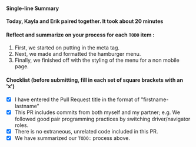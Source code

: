 #### Single-line Summary
**Today, Kayla and Erik paired together. It took about 20 minutes**

#### Reflect and summarize on your process for each `TODO` item :  
  1. First, we started on putting in the meta tag.
  2. Next, we made and formatted the hamburger menu.
  3. Finally, we finished off with the styling of the menu for a non mobile page.

#### Checklist (before submitting, fill in each set of square brackets with an 'x')
- [x] I have entered the Pull Request title in the format of "firstname-lastname"
- [x] This PR includes commits from both myself and my partner; e.g. We followed good pair programming practices by switching driver/navigator roles.
- [x] There is no extraneous, unrelated code included in this PR.
- [x] We have summarized our `TODO:` process above.
